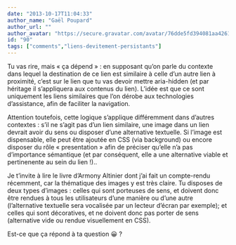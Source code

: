 ```yaml
---
date: "2013-10-17T11:04:33"
author_name: "Gaël Poupard"
author_url: ""
author_avatar: "https://secure.gravatar.com/avatar/76dde5fd394081aa4261802372fe2e33"
id: "90"
tags: ["comments","liens-devitement-persistants"]
---
```

Tu vas rire, mais «&nbsp;ça dépend&nbsp;» : en supposant qu’on parle du contexte dans lequel la destination de ce lien est similaire à celle d’un autre lien à proximité, c’est sur le lien que tu vas devoir mettre aria-hidden (et par héritage il s’appliquera aux contenus du lien). L’idée est que ce sont uniquement les liens similaires que l’on dérobe aux technologies d’assistance, afin de faciliter la navigation.

Attention toutefois, cette logique s’applique différemment dans d’autres contextes : s’il ne s’agit pas d’un lien similaire, une image dans un lien devrait avoir du sens ou disposer d’une alternative textuelle. Si l’image est dispensable, elle peut être ajoutée en CSS (via background) ou encore disposer du rôle «&nbsp;presentation&nbsp;» afin de préciser qu’elle n’a pas d’importance sémantique (et par conséquent, elle a une alternative viable et pertinenente au sein du lien !)..

Je t’invite à lire le livre d’Armony Altinier dont j’ai fait un compte-rendu récemment, car la thématique des images y est très claire. Tu disposes de deux types d’images : celles qui sont porteuses de sens, et doivent donc être rendues à tous les utilisateurs d’une manière ou d’une autre (l’alternative textuelle sera vocalisée par un lecteur d’écran par exemple); et celles qui sont décoratives, et ne doivent donc pas porter de sens (alternative vide ou rendue visuellement en CSS).

Est-ce que ça répond à ta question 😀 ?